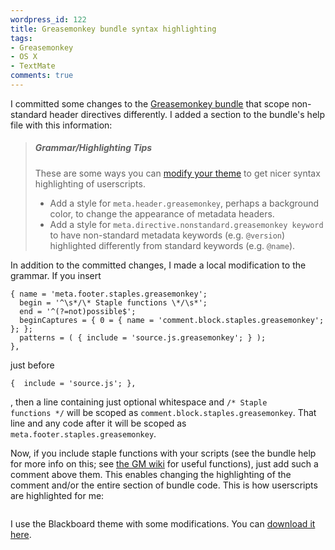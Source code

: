 ```yaml
---
wordpress_id: 122
title: Greasemonkey bundle syntax highlighting
tags:
- Greasemonkey
- OS X
- TextMate
comments: true
---
```

I committed some changes to the <a href="https://henrik.nyh.se/2007/03/textmate-greasemonkey-bundle-in-official-repository/">Greasemonkey bundle</a> that scope non-standard header directives differently. I added a section to the bundle's help file with this information:

<blockquote>
<h5>Grammar/Highlighting Tips</h5>

These are some ways you can <a href="http://macromates.com/textmate/manual/themes">modify your theme</a> to get nicer syntax highlighting of userscripts.

<!--more-->

<ul>
<li>Add a style for <code>meta.header.greasemonkey</code>, perhaps a background color, to change the appearance of metadata headers.</li>
<li>Add a style for <code>meta.directive.<wbr />nonstandard.<wbr />greasemonkey keyword</code> to have non-standard metadata keywords (e.g. <code>@version</code>) highlighted differently from standard keywords (e.g. <code>@name</code>).</li>
</ul>
</blockquote>

In addition to the committed changes, I made a local modification to the grammar. If you insert

``` text
{ name = 'meta.footer.staples.greasemonkey';
  begin = '^\s*/\* Staple functions \*/\s*';
  end = '^(?=not)possible$';
  beginCaptures = { 0 = { name = 'comment.block.staples.greasemonkey'; }; };
  patterns = ( { include = 'source.js.greasemonkey'; } );
},
```
just before

``` text
{  include = 'source.js'; },
```
, then a line containing just optional whitespace and <code>/* Staple functions */</code> will be scoped as <code>comment.block.staples.greasemonkey</code>. That line and any code after it will be scoped as <code>meta.footer.staples.greasemonkey</code>.

Now, if you include staple functions with your scripts (see the bundle help for more info on this; see <a href="http://wiki.greasespot.net/Code_Snippets">the GM wiki</a> for useful functions), just add such a comment above them. This enables changing the highlighting of the comment and/or the entire section of bundle code. This is how userscripts are highlighted for me:

<p class="center">
<img src="https://henrik.nyh.se/uploads/tm-gmbundle-highlighting.png" alt="" />
</p>

I use the Blackboard theme with some modifications. You can <a href="https://henrik.nyh.se/uploads/Blackboard HN.tmTheme">download it here</a>.
